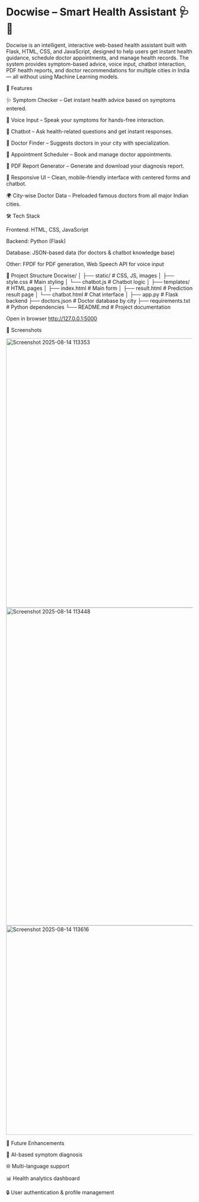 
# Docwise – Smart Health Assistant 🩺🤖
Docwise is an intelligent, interactive web-based health assistant built with Flask, HTML, CSS, and JavaScript, designed to help users get instant health guidance, schedule doctor appointments, and manage health records.
The system provides symptom-based advice, voice input, chatbot interaction, PDF health reports, and doctor recommendations for multiple cities in India — all without using Machine Learning models.

🚀 Features

🩺 Symptom Checker – Get instant health advice based on symptoms entered.

🎤 Voice Input – Speak your symptoms for hands-free interaction.

💬 Chatbot – Ask health-related questions and get instant responses.

🏥 Doctor Finder – Suggests doctors in your city with specialization.

📅 Appointment Scheduler – Book and manage doctor appointments.

📄 PDF Report Generator – Generate and download your diagnosis report.

🎨 Responsive UI – Clean, mobile-friendly interface with centered forms and chatbot.

🌍 City-wise Doctor Data – Preloaded famous doctors from all major Indian cities.

🛠️ Tech Stack

Frontend: HTML, CSS, JavaScript

Backend: Python (Flask)

Database: JSON-based data (for doctors & chatbot knowledge base)

Other: FPDF for PDF generation, Web Speech API for voice input

📂 Project Structure
Docwise/
│
├── static/                 # CSS, JS, images
│   ├── style.css           # Main styling
│   └── chatbot.js          # Chatbot logic
│
├── templates/              # HTML pages
│   ├── index.html          # Main form
│   ├── result.html         # Prediction result page
│   └── chatbot.html        # Chat interface
│
├── app.py                  # Flask backend
├── doctors.json            # Doctor database by city
├── requirements.txt        # Python dependencies
└── README.md               # Project documentation


Open in browser
http://127.0.0.1:5000

📸 Screenshots

<img width="840" height="727" alt="Screenshot 2025-08-14 113353" src="https://github.com/user-attachments/assets/dbee9a28-58cd-4b40-827f-d7e4210322f4" />

<img width="968" height="858" alt="Screenshot 2025-08-14 113448" src="https://github.com/user-attachments/assets/e839397e-72ae-4031-94cb-e0e5bfcf21a7" />

<img width="1226" height="565" alt="Screenshot 2025-08-14 113616" src="https://github.com/user-attachments/assets/c06764ff-2370-4c2d-9063-c75d12990553" />


📅 Future Enhancements

🧠 AI-based symptom diagnosis

🌐 Multi-language support

📊 Health analytics dashboard

🔒 User authentication & profile management
